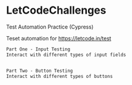 # LetCodeChallenges
Test Automation Practice (Cypress)


Teset automation for https://letcode.in/test
```html
Part One - Input Testing
Interact with different types of input fields


Part Two - Button Testing
Interact with different types of buttons
```

